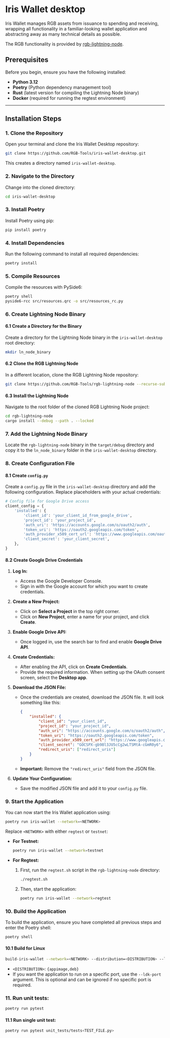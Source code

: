# Iris Wallet desktop

Iris Wallet manages RGB assets from issuance to spending and receiving,
wrapping all functionality in a familiar-looking wallet application and
abstracting away as many technical details as possible.

The RGB functionality is provided by [rgb-lightning-node].

[rgb-lightning-node]: https://github.com/RGB-Tools/rgb-lightning-node

## Prerequisites
Before you begin, ensure you have the following installed:
- **Python 3.12**
- **Poetry** (Python dependency management tool)
- **Rust** (latest version for compiling the Lightning Node binary)
- **Docker** (required for running the regtest environment)

---

## Installation Steps

### 1. Clone the Repository
Open your terminal and clone the Iris Wallet Desktop repository:
```bash
git clone https://github.com/RGB-Tools/iris-wallet-desktop.git
```
This creates a directory named `iris-wallet-desktop`.

### 2. Navigate to the Directory
Change into the cloned directory:
```bash
cd iris-wallet-desktop
```

### 3. Install Poetry
Install Poetry using pip:
```bash
pip install poetry
```

### 4. Install Dependencies
Run the following command to install all required dependencies:
```bash
poetry install
```

### 5. Compile Resources
Compile the resources with PySide6:
```bash
poetry shell
pyside6-rcc src/resources.qrc -o src/resources_rc.py
```

### 6. Create Lightning Node Binary

#### 6.1 Create a Directory for the Binary
Create a directory for the Lightning Node binary in the `iris-wallet-desktop` root directory:
```bash
mkdir ln_node_binary
```

#### 6.2 Clone the RGB Lightning Node
In a different location, clone the RGB Lightning Node repository:
```bash
git clone https://github.com/RGB-Tools/rgb-lightning-node --recurse-submodules --shallow-submodules
```

#### 6.3 Install the Lightning Node
Navigate to the root folder of the cloned RGB Lightning Node project:
```bash
cd rgb-lightning-node
cargo install --debug --path . --locked
```

### 7. Add the Lightning Node Binary
Locate the `rgb-lightning-node` binary in the `target/debug` directory and copy it to the `ln_node_binary` folder in the `iris-wallet-desktop` directory.

### 8. Create Configuration File

#### 8.1 Create `config.py`
Create a `config.py` file in the `iris-wallet-desktop` directory and add the following configuration. Replace placeholders with your actual credentials:
```python
# Config file for Google Drive access
client_config = {
    'installed': {
        'client_id': 'your_client_id_from_google_drive',
        'project_id': 'your_project_id',
        'auth_uri': 'https://accounts.google.com/o/oauth2/auth',
        'token_uri': 'https://oauth2.googleapis.com/token',
        'auth_provider_x509_cert_url': 'https://www.googleapis.com/oauth2/v1/certs',
        'client_secret': 'your_client_secret',
    },
}
```

#### 8.2 Create Google Drive Credentials

1. **Log In:**
   - Access the Google Developer Console.
   - Sign in with the Google account for which you want to create credentials.

2. **Create a New Project:**
   - Click on **Select a Project** in the top right corner.
   - Click on **New Project**, enter a name for your project, and click **Create**.

3. **Enable Google Drive API:**
   - Once logged in, use the search bar to find and enable **Google Drive API**.

4. **Create Credentials:**
   - After enabling the API, click on **Create Credentials**.
   - Provide the required information. When setting up the OAuth consent screen, select the **Desktop app**.

5. **Download the JSON File:**
   - Once the credentials are created, download the JSON file. It will look something like this:
     ```json
     {
         "installed": {
             "client_id": "your_client_id",
             "project_id": "your_project_id",
             "auth_uri": "https://accounts.google.com/o/oauth2/auth",
             "token_uri": "https://oauth2.googleapis.com/token",
             "auth_provider_x509_cert_url": "https://www.googleapis.com/oauth2/v1/certs",
             "client_secret": "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",
             "redirect_uris": ["redirect_uris"]
         }
     }
     ```
   - **Important:** Remove the `"redirect_uris"` field from the JSON file.

6. **Update Your Configuration:**
   - Save the modified JSON file and add it to your `config.py` file.

### 9. Start the Application
You can now start the Iris Wallet application using:
```bash
poetry run iris-wallet --network=<NETWORK>
```
Replace `<NETWORK>` with either `regtest` or `testnet`:

- **For Testnet:**
  ```bash
  poetry run iris-wallet --network=testnet
  ```

- **For Regtest:**
  1. First, run the `regtest.sh` script in the `rgb-lightning-node` directory:
     ```bash
     ./regtest.sh
     ```
  2. Then, start the application:
     ```bash
     poetry run iris-wallet --network=regtest
     ```

### 10. Build the Application
To build the application, ensure you have completed all previous steps and enter the Poetry shell:
```bash
poetry shell
```

#### 10.1 Build for Linux
```bash
build-iris-wallet --network=<NETWORK> --distribution=<DISTRIBUTION> --ldk-port=<port> [optional]
```
- `<DISTRIBUTION>`: `{appimage,deb}`
- If you want the application to run on a specific port, use the `--ldk-port` argument. This is optional and can be ignored if no specific port is required.

### 11. Run unit tests:

```bash
poetry run pytest
```

#### 11.1 Run single unit test:

```bash
poetry run pytest unit_tests/tests<TEST_FILE.py>
```
